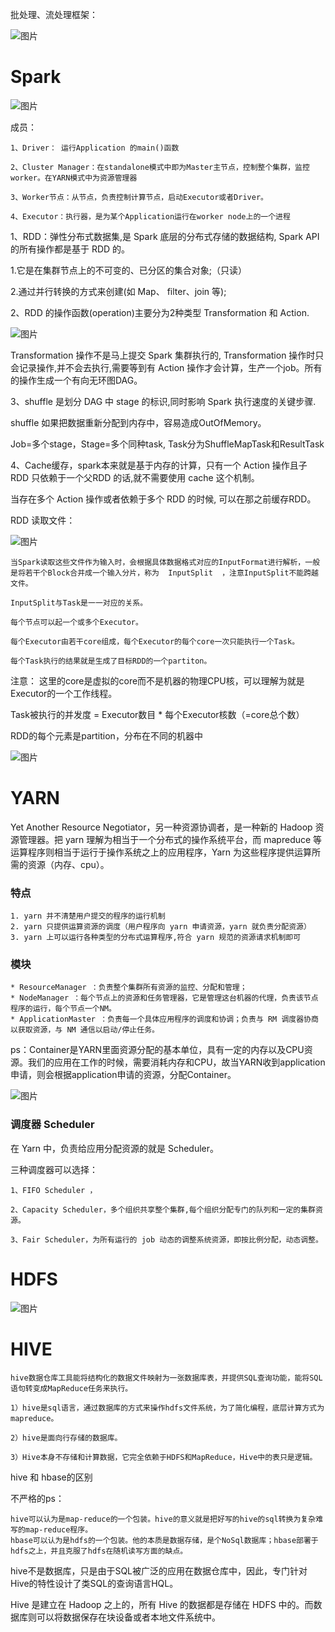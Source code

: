 批处理、流处理框架：

![图片](src/main/resources/img/data.png)

# Spark

![图片](src/main/resources/img/spark.png)

成员：

    1、Driver： 运行Application 的main()函数
    
    2、Cluster Manager：在standalone模式中即为Master主节点，控制整个集群，监控worker。在YARN模式中为资源管理器
    
    3、Worker节点：从节点，负责控制计算节点，启动Executor或者Driver。
    
    4、Executor：执行器，是为某个Application运行在worker node上的一个进程


1、RDD：弹性分布式数据集,是 Spark 底层的分布式存储的数据结构, Spark API 的所有操作都是基于 RDD 的。

1.它是在集群节点上的不可变的、已分区的集合对象;（只读）

2.通过并行转换的方式来创建(如 Map、 filter、join 等);

2、RDD 的操作函数(operation)主要分为2种类型 Transformation 和 Action.

![图片](src/main/resources/img/rdd.png)

Transformation 操作不是马上提交 Spark 集群执行的, Transformation 操作时只会记录操作,并不会去执行,需要等到有 Action 操作才会计算，生产一个job。所有的操作生成一个有向无环图DAG。

3、shuffle 是划分 DAG 中 stage 的标识,同时影响 Spark 执行速度的关键步骤.

shuffle 如果把数据重新分配到内存中，容易造成OutOfMemory。

Job=多个stage，Stage=多个同种task, Task分为ShuffleMapTask和ResultTask

4、Cache缓存，spark本来就是基于内存的计算，只有一个 Action 操作且子 RDD 只依赖于一个父RDD 的话,就不需要使用 cache 这个机制。

当存在多个 Action 操作或者依赖于多个 RDD 的时候, 可以在那之前缓存RDD。

RDD 读取文件：

![图片](src/main/resources/img/rdd2.png)

    当Spark读取这些文件作为输入时，会根据具体数据格式对应的InputFormat进行解析，一般是将若干个Block合并成一个输入分片，称为	InputSplit	，注意InputSplit不能跨越文件。
    
    InputSplit与Task是一一对应的关系。
    
    每个节点可以起一个或多个Executor。
    
    每个Executor由若干core组成，每个Executor的每个core一次只能执行一个Task。
    
    每个Task执行的结果就是生成了目标RDD的一个partiton。

注意： 这里的core是虚拟的core而不是机器的物理CPU核，可以理解为就是Executor的一个工作线程。

Task被执行的并发度 = Executor数目 * 每个Executor核数（=core总个数）

RDD的每个元素是partition，分布在不同的机器中

![图片](src/main/resources/img/rddPartition.png)



# YARN

Yet Another Resource Negotiator，另一种资源协调者，是一种新的 Hadoop 资源管理器。把 yarn 理解为相当于一个分布式的操作系统平台，而 mapreduce 等运算程序则相当于运行于操作系统之上的应用程序，Yarn 为这些程序提供运算所需的资源（内存、cpu）。

### 特点

    1. yarn 并不清楚用户提交的程序的运行机制
    2. yarn 只提供运算资源的调度（用户程序向 yarn 申请资源，yarn 就负责分配资源）
    3. yarn 上可以运行各种类型的分布式运算程序,符合 yarn 规范的资源请求机制即可
### 模块

    * ResourceManager ：负责整个集群所有资源的监控、分配和管理；
    * NodeManager ：每个节点上的资源和任务管理器，它是管理这台机器的代理，负责该节点程序的运行，每个节点一个NM。
    * ApplicationMaster ：负责每一个具体应用程序的调度和协调；负责与 RM 调度器协商以获取资源，与 NM 通信以启动/停止任务。

ps：Container是YARN里面资源分配的基本单位，具有一定的内存以及CPU资源。我们的应用在工作的时候，需要消耗内存和CPU，故当YARN收到application申请，则会根据application申请的资源，分配Container。

![图片](src/main/resources/img/yarn.png)

### 调度器 Scheduler

在 Yarn 中，负责给应用分配资源的就是 Scheduler。

三种调度器可以选择：

    1、FIFO Scheduler ，
    
    2、Capacity Scheduler，多个组织共享整个集群,每个组织分配专门的队列和一定的集群资源。
    
    3、Fair Scheduler，为所有运行的 job 动态的调整系统资源，即按比例分配，动态调整。
    




# HDFS

![图片](src/main/resources/img/hdfs.png)

# HIVE
    hive数据仓库工具能将结构化的数据文件映射为一张数据库表，并提供SQL查询功能，能将SQL语句转变成MapReduce任务来执行。
    
    1）hive是sql语言，通过数据库的方式来操作hdfs文件系统，为了简化编程，底层计算方式为mapreduce。
    
    2）hive是面向行存储的数据库。
    
    3）Hive本身不存储和计算数据，它完全依赖于HDFS和MapReduce，Hive中的表只是逻辑。

hive 和 hbase的区别

不严格的ps：

    hive可以认为是map-reduce的一个包装。hive的意义就是把好写的hive的sql转换为复杂难写的map-reduce程序。
    hbase可以认为是hdfs的一个包装。他的本质是数据存储，是个NoSql数据库；hbase部署于hdfs之上，并且克服了hdfs在随机读写方面的缺点。

hive不是数据库，只是由于SQL被广泛的应用在数据仓库中，因此，专门针对Hive的特性设计了类SQL的查询语言HQL。

Hive 是建立在 Hadoop 之上的，所有 Hive 的数据都是存储在 HDFS 中的。而数据库则可以将数据保存在块设备或者本地文件系统中。

